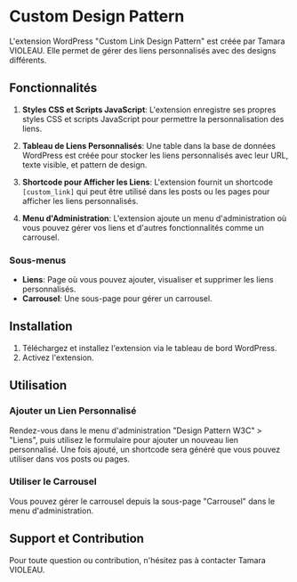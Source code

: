 # Custom Design Pattern

L'extension WordPress "Custom Link Design Pattern" est créée par Tamara VIOLEAU. Elle permet de gérer des liens personnalisés avec des designs différents.

## Fonctionnalités

1. **Styles CSS et Scripts JavaScript**: L'extension enregistre ses propres styles CSS et scripts JavaScript pour permettre la personnalisation des liens.

2. **Tableau de Liens Personnalisés**: Une table dans la base de données WordPress est créée pour stocker les liens personnalisés avec leur URL, texte visible, et pattern de design.

3. **Shortcode pour Afficher les Liens**: L'extension fournit un shortcode `[custom_link]` qui peut être utilisé dans les posts ou les pages pour afficher les liens personnalisés.

4. **Menu d'Administration**: L'extension ajoute un menu d'administration où vous pouvez gérer vos liens et d'autres fonctionnalités comme un carrousel.

### Sous-menus
- **Liens**: Page où vous pouvez ajouter, visualiser et supprimer les liens personnalisés.
- **Carrousel**: Une sous-page pour gérer un carrousel.

## Installation

1. Téléchargez et installez l'extension via le tableau de bord WordPress.
2. Activez l'extension.

## Utilisation

### Ajouter un Lien Personnalisé
Rendez-vous dans le menu d'administration "Design Pattern W3C" > "Liens", puis utilisez le formulaire pour ajouter un nouveau lien personnalisé. Une fois ajouté, un shortcode sera généré que vous pouvez utiliser dans vos posts ou pages.

### Utiliser le Carrousel
Vous pouvez gérer le carrousel depuis la sous-page "Carrousel" dans le menu d'administration.

## Support et Contribution
Pour toute question ou contribution, n'hésitez pas à contacter Tamara VIOLEAU.
